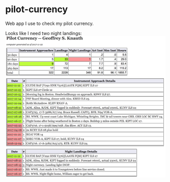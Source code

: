 pilot-currency
==============

Web app I use to check my pilot currency.

Looks like I need two night landings: 
![screenshot](images/pilot-currency-example-screenshot.jpg "Looks like I need 2 night landings.")

